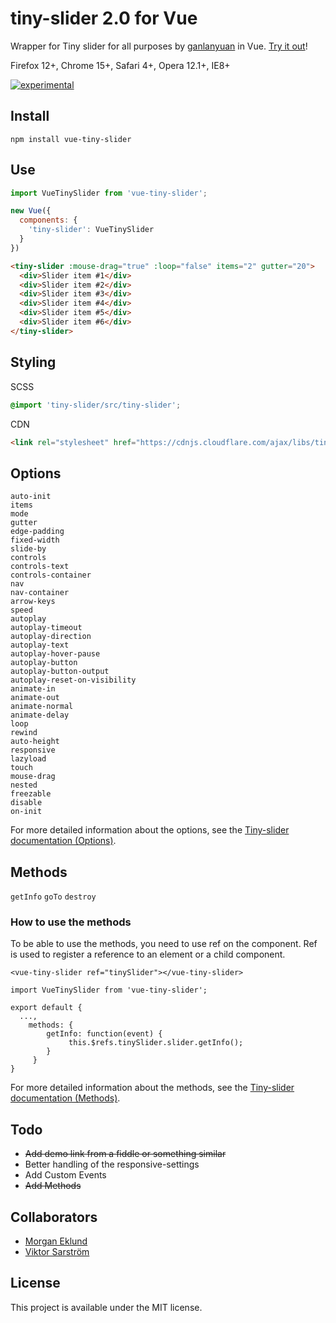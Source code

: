 # tiny-slider 2.0 for Vue

Wrapper for Tiny slider for all purposes by [ganlanyuan](https://github.com/ganlanyuan/tiny-slider) in Vue. [Try it out](https://jsfiddle.net/viktorsarstrom/4ba2cwte/3/)!

Firefox 12+, Chrome 15+, Safari 4+, Opera 12.1+, IE8+

[![experimental](http://badges.github.io/stability-badges/dist/experimental.svg)](http://github.com/badges/stability-badges)

## Install

`npm install vue-tiny-slider`

## Use

````javascript
import VueTinySlider from 'vue-tiny-slider';

new Vue({
  components: {
    'tiny-slider': VueTinySlider
  }
})
````

````html
<tiny-slider :mouse-drag="true" :loop="false" items="2" gutter="20">
  <div>Slider item #1</div>
  <div>Slider item #2</div>
  <div>Slider item #3</div>
  <div>Slider item #4</div>
  <div>Slider item #5</div>
  <div>Slider item #6</div>
</tiny-slider>
````

## Styling

SCSS
````scss
@import 'tiny-slider/src/tiny-slider';
````

CDN
````html
<link rel="stylesheet" href="https://cdnjs.cloudflare.com/ajax/libs/tiny-slider/2.3.5/tiny-slider.css">
````

## Options

````
auto-init
items
mode
gutter
edge-padding
fixed-width
slide-by
controls
controls-text
controls-container
nav
nav-container
arrow-keys
speed
autoplay
autoplay-timeout
autoplay-direction
autoplay-text
autoplay-hover-pause
autoplay-button
autoplay-button-output
autoplay-reset-on-visibility
animate-in
animate-out
animate-normal
animate-delay
loop
rewind
auto-height
responsive
lazyload
touch
mouse-drag
nested
freezable
disable
on-init
````
For more detailed information about the options, see the [Tiny-slider documentation (Options)](https://github.com/ganlanyuan/tiny-slider#options).

## Methods

````getInfo````
````goTo````
````destroy````

### How to use the methods

To be able to use the methods, you need to use ref on the component. Ref is used to register a reference to an element or a child component. 

```
<vue-tiny-slider ref="tinySlider"></vue-tiny-slider>
```

```
import VueTinySlider from 'vue-tiny-slider';

export default {
  ...,
    methods: {
        getInfo: function(event) {
             this.$refs.tinySlider.slider.getInfo();
        }
     }
}
```

For more detailed information about the methods, see the [Tiny-slider documentation (Methods)](https://github.com/ganlanyuan/tiny-slider#methods).

## Todo
* ~~Add demo link from a fiddle or something similar~~
* Better handling of the responsive-settings
* Add Custom Events
* ~~Add Methods~~

## Collaborators
* [Morgan Eklund](https://github.com/rymdkapten)
* [Viktor Sarström](https://github.com/viktorlarsson)

## License

This project is available under the MIT license.
